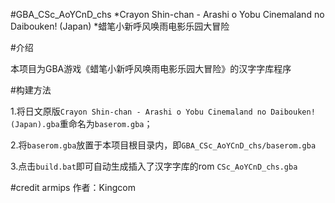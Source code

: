 #GBA_CSc_AoYCnD_chs
*Crayon Shin-chan - Arashi o Yobu Cinemaland no Daibouken! (Japan)
*蜡笔小新呼风唤雨电影乐园大冒险


#介绍

本项目为GBA游戏《蜡笔小新呼风唤雨电影乐园大冒险》的汉字字库程序

#构建方法

1.将日文原版`Crayon Shin-chan - Arashi o Yobu Cinemaland no Daibouken! (Japan).gba`重命名为`baserom.gba`；

2.将`baserom.gba`放置于本项目根目录内，即`GBA_CSc_AoYCnD_chs/baserom.gba`

3.点击`build.bat`即可自动生成插入了汉字字库的rom `CSc_AoYCnD_chs.gba`

#credit
armips 作者：Kingcom
